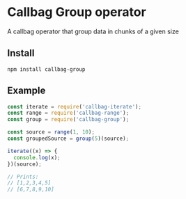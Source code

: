# Callbag Group operator

A callbag operator that group data in chunks of a given size

## Install

`npm install callbag-group`

## Example

```js
const iterate = require('callbag-iterate');
const range = require('callbag-range');
const group = require('callbag-group');

const source = range(1, 10);
const groupedSource = group(5)(source);

iterate((x) => {
  console.log(x);
})(source);

// Prints:
// [1,2,3,4,5]
// [6,7,8,9,10]
```
